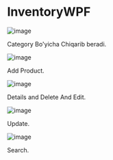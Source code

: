 # InventoryWPF
![image](https://user-images.githubusercontent.com/102501272/190952656-8f8ae232-a1ab-433e-83ac-dfcdbf5cbb94.png)

Category Bo'yicha Chiqarib beradi.

![image](https://user-images.githubusercontent.com/102501272/190949548-e171050d-e112-4038-a192-8ae4d91c0ead.png)

Add Product.

![image](https://user-images.githubusercontent.com/102501272/190949619-e148c935-7470-4d29-bcca-1b1237471779.png)

Details and Delete And Edit.

![image](https://user-images.githubusercontent.com/102501272/190949701-15b837ed-42d0-4980-a28a-b0e2150fb2fd.png)

Update.

![image](https://user-images.githubusercontent.com/102501272/190952704-21bc4bf1-da34-4988-b833-f1d1dc0036e5.png)

Search.


